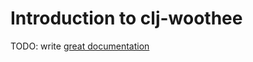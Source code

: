 # Introduction to clj-woothee

TODO: write [great documentation](http://jacobian.org/writing/what-to-write/)
